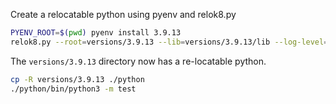 Create a relocatable python using pyenv and relok8.py

```sh
PYENV_ROOT=$(pwd) pyenv install 3.9.13
relok8.py --root=versions/3.9.13 --lib=versions/3.9.13/lib --log-level=warn
```

The `versions/3.9.13` directory now has a re-locatable python.

```sh
cp -R versions/3.9.13 ./python
./python/bin/python3 -m test
```
